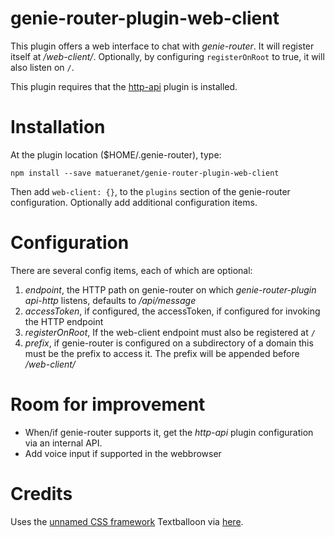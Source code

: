 genie-router-plugin-web-client
==============================

This plugin offers a web interface to chat with _genie-router_. It will register itself at _/web-client/_. Optionally,
by configuring `registerOnRoot` to true, it will also listen on `/`.

This plugin requires that the [http-api](https://github.com/matueranet/genie-router-plugin-api-http) plugin is installed.

# Installation

At the plugin location ($HOME/.genie-router), type:

    npm install --save matueranet/genie-router-plugin-web-client

Then add `web-client: {}`, to the `plugins` section of the genie-router configuration. Optionally add
additional configuration items.

# Configuration

There are several config items, each of which are optional:

1. _endpoint_, the HTTP path on genie-router on which _genie-router-plugin api-http_ listens, defaults to _/api/message_
2. _accessToken_, if configured, the accessToken, if configured for invoking the HTTP endpoint
3. _registerOnRoot_, If the web-client endpoint must also be registered at `/`
4. _prefix_, if genie-router is configured on a subdirectory of a domain this must be the prefix to access it.
The prefix will be appended before _/web-client/_

# Room for improvement

- When/if genie-router supports it, get the _http-api_ plugin configuration via an internal API.
- Add voice input if supported in the webbrowser

# Credits

Uses the [unnamed CSS framework](http://smakosh.com/unnamed/index.html) Textballoon via [here](http://nicolasgallagher.com/pure-css-speech-bubbles/).
